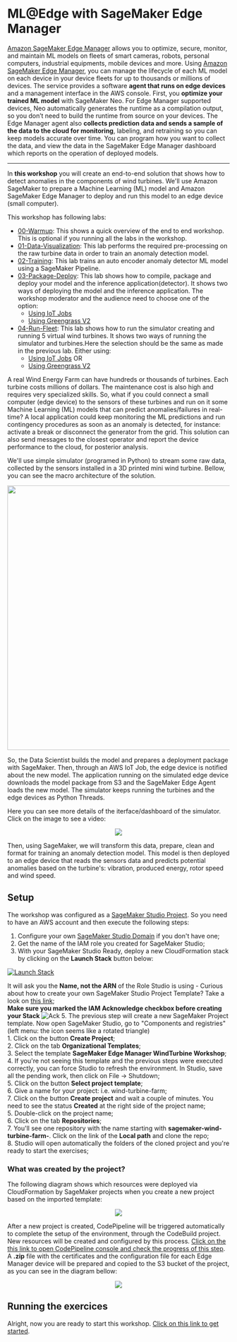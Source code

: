 # ML@Edge with SageMaker Edge Manager

[Amazon SageMaker Edge Manager](https://aws.amazon.com/sagemaker/edge-manager/) allows you to optimize, secure, monitor, and maintain ML models on fleets of smart cameras, robots, personal computers, industrial equipments, mobile devices and more. Using [Amazon SageMaker Edge Manager](https://aws.amazon.com/sagemaker/edge-manager/), you can manage the lifecycle of each ML model on each device in your device fleets for up to thousands or millions of devices. The service provides a software **agent that runs on edge devices** and a management interface in the AWS console. First, you **optimize your trained ML model** with SageMaker Neo. For Edge Manager supported devices, Neo automatically generates the runtime as a compilation output, so you don’t need to build the runtime from source on your devices. The Edge Manager agent also **collects prediction data and sends a sample of the data to the cloud for monitoring**, labeling, and retraining so you can keep models accurate over time. You can program how you want to collect the data, and view the data in the SageMaker Edge Manager dashboard which reports on the operation of deployed models.

----
In **this workshop** you will create an end-to-end solution that shows how to detect anomalies in the components of wind turbines. We'll use Amazon SageMaker to prepare a Machine Learning (ML) model and Amazon SageMaker Edge Manager to deploy and run this model to an edge device (small computer).

This workshop has following labs:    
  - [00-Warmup](lab/00-Warmup): This shows a quick overview of the end to end workshop. This is optional if you running all the labs in the workshop.    
  - [01-Data-Visualization](lab/01-Data-Visualization): This lab performs the required pre-processing on the raw turbine data in order to train an anomaly detection model.    
  - [02-Training](lab/02-Training): This lab trains an auto encoder anomaly detector ML model using a SageMaker Pipeline.
  - [03-Package-Deploy](lab/03-Package-Deploy): This lab shows how to compile, package and deploy your model and the inference application(detector). It shows two ways of deploying the model and the inference application. The workshop moderator and the audience need to choose one of the option:       
      - [Using IoT Jobs](lab/03-Package-Deploy/iot-jobs)    
      - [Using Greengrass V2](lab/03-Package-Deploy/greengrass-v2)    
  - [04-Run-Fleet](lab/04-Run-Fleet): This lab shows how to run the simulator creating and running 5 virtual wind turbines. It shows two ways of running the simulator and turbines.Here the selection should be the same as made in the previous lab. Either using:       
      - [Using IoT Jobs](lab/04-Run-Fleet/iot-jobs) OR        
      - [Using Greengrass V2](lab/04-Run-Fleet/greengrass-v2)    


A real Wind Energy Farm can have hundreds or thousands of turbines. Each turbine costs millions of dollars. The maintenance cost is also high and requires very specialized skills. So, what if you could connect a small computer (edge device) to the sensors of these turbines and run on it some Machine Learning (ML) models that can predict anomalies/failures in real-time? A local application could keep monitoring the ML predictions and run contingency procedures as soon as an anomaly is detected, for instance: activate a break or disconnect the generator from the grid. This solution can also send messages to the closest operator and report the device performance to the cloud, for posterior analysis.

We'll use simple simulator (programed in Python) to stream some raw data, collected by the sensors installed in a 3D printed mini wind turbine. Bellow, you can see the macro architecture of the solution.
<p align="center">    
    <img src="imgs/EdgeManagerWorkshop_Macro.png" width="600px"></img>    
</p>
So, the Data Scientist builds the model and prepares a deployment package with SageMaker. Then, through an AWS IoT Job, the edge device is notified about the new model. The application running on the simulated edge device downloads the model package from S3 and the SageMaker Edge Agent loads the new model. The simulator keeps running the turbines and the edge devices as Python Threads.

Here you can see more details of the iterface/dashboard of the simulator. Click on the image to see a video:
<p align="center">
    <a href="https://aws-ml-blog.s3.amazonaws.com/artifacts/monitor-manage-anomaly-detection-model-wind-turbine-fleet-sagemaker-neo/wind_farm_simulator.mp4">
        <img src="imgs/WindTurbineSimulator.png"></img>
    </a>
</p>
Then, using SageMaker, we will transform this data, prepare, clean and format for training an anomaly detection model. This model is then deployed to an edge device that reads the sensors data and predicts potential anomalies based on the turbine's: vibration, produced energy, rotor speed and wind speed.

## Setup

The workshop was configured as a [SageMaker Studio Project](https://docs.aws.amazon.com/sagemaker/latest/dg/sagemaker-projects.html). So you need to have an AWS account and then execute the following steps:
 1. Configure your own [SageMaker Studio Domain](https://docs.aws.amazon.com/sagemaker/latest/dg/gs-studio-onboard.html) if you don't have one;
 2. Get the name of the IAM role you created for SageMaker Studio;
 3. With your SageMaker Studio Ready, deploy a new CloudFormation stack by clicking on the **Launch Stack** button below: 
 
 [![Launch Stack](https://s3.amazonaws.com/cloudformation-examples/cloudformation-launch-stack.png)](https://console.aws.amazon.com/cloudformation/home#/stacks/new?stackName=sagemaker-edge-manager-workshop&templateURL=https://s3.amazonaws.com/ee-assets-prod-us-east-1/modules/23c647abc48b4d8292d5da1af579c199/v1/deploy_sagemaker_project_template.yml)  
 
It will ask you the **Name, not the ARN** of the Role Studio is using - Curious about how to create your own SageMaker Studio Project Template? Take a look on [this link](https://docs.aws.amazon.com/sagemaker/latest/dg/sagemaker-projects-templates-custom.html);  
    **Make sure you marked the IAM Acknowledge checkbox before creating your Stack** ![Ack](imgs/cloudformation_ack.png)
 5. The previous step will create a new SageMaker Project template. Now open SageMaker Studio, go to "Components and registries" (left menu: the icon seems like a rotated triangle)  
     1. Click on the button **Create Project**;  
     2. Click on the tab **Organizational Templates**;  
     3. Select the template **SageMaker Edge Manager WindTurbine Workshop**;  
     4. If you're not seeing this template and the previous steps were executed correctly, you can force Studio to refresh the environment. In Studio, save all the pending work, then click on File -> Shutdown;  
     5. Click on the button **Select project template**;  
     6. Give a name for your project: i.e. wind-turbine-farm;  
     7. Click on the button **Create project** and wait a couple of minutes. You need to see the status **Created** at the right side of the project name;  
5. Double-click on the project name;  
6. Click on the tab **Repositories**;  
7. You'll see one repository with the name starting with **sagemaker-wind-turbine-farm-**. Click on the link of the **Local path** and clone the repo;  
8. Studio will open automatically the folders of the cloned project and you're ready to start the exercises;  

### What was created by the project?  
The following diagram shows which resources were deployed via CloudFormation by SageMaker projects when you create a new project based on the imported template:  
<p align="center">
    <img src="imgs/EdgeManagerWorkshop_CFN.png"></img>
</p>

After a new project is created, CodePipeline will be triggered automatically to complete the setup of the environment, through the CodeBuild project. New resources will be created and configured by this process. [Click on the this link to open CodePipeline console and check the progress of this step](https://console.aws.amazon.com/codesuite/codepipeline/pipelines). A **.zip** file with the certificates and the configuration file for each Edge Manager device will be prepared and copied to the S3 bucket of the project, as you can see in the diagram bellow:
<p align="center">
    <img src="imgs/EdgeManagerWorkshop_CodeBuild.png"></img>
</p>

## Running the exercices

Alright, now you are ready to start this workshop. [Click on this link to get started](lab/README.md).

